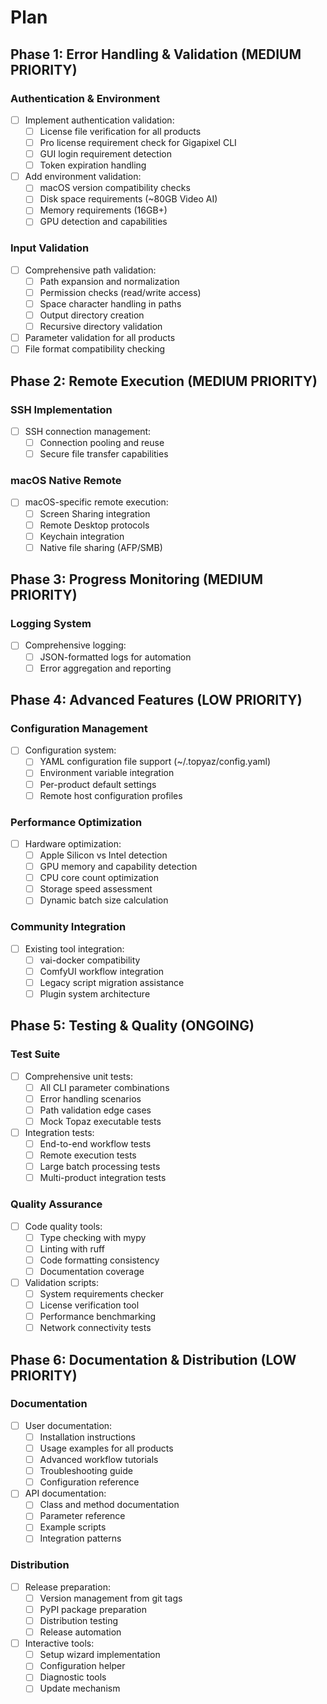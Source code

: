 # Plan

## Phase 1: Error Handling & Validation (MEDIUM PRIORITY)

### Authentication & Environment

- [ ] Implement authentication validation:
  - [ ] License file verification for all products
  - [ ] Pro license requirement check for Gigapixel CLI
  - [ ] GUI login requirement detection
  - [ ] Token expiration handling
- [ ] Add environment validation:
  - [ ] macOS version compatibility checks
  - [ ] Disk space requirements (~80GB Video AI)
  - [ ] Memory requirements (16GB+)
  - [ ] GPU detection and capabilities

### Input Validation

- [ ] Comprehensive path validation:
  - [ ] Path expansion and normalization
  - [ ] Permission checks (read/write access)
  - [ ] Space character handling in paths
  - [ ] Output directory creation
  - [ ] Recursive directory validation
- [ ] Parameter validation for all products
- [ ] File format compatibility checking

## Phase 2: Remote Execution (MEDIUM PRIORITY)

### SSH Implementation

- [ ] SSH connection management:
  - [ ] Connection pooling and reuse
  - [ ] Secure file transfer capabilities

### macOS Native Remote

- [ ] macOS-specific remote execution:
  - [ ] Screen Sharing integration
  - [ ] Remote Desktop protocols
  - [ ] Keychain integration
  - [ ] Native file sharing (AFP/SMB)

## Phase 3: Progress Monitoring (MEDIUM PRIORITY)

### Logging System

- [ ] Comprehensive logging:
  - [ ] JSON-formatted logs for automation
  - [ ] Error aggregation and reporting

## Phase 4: Advanced Features (LOW PRIORITY)

### Configuration Management

- [ ] Configuration system:
  - [ ] YAML configuration file support (~/.topyaz/config.yaml)
  - [ ] Environment variable integration
  - [ ] Per-product default settings
  - [ ] Remote host configuration profiles

### Performance Optimization

- [ ] Hardware optimization:
  - [ ] Apple Silicon vs Intel detection
  - [ ] GPU memory and capability detection
  - [ ] CPU core count optimization
  - [ ] Storage speed assessment
  - [ ] Dynamic batch size calculation

### Community Integration

- [ ] Existing tool integration:
  - [ ] vai-docker compatibility
  - [ ] ComfyUI workflow integration
  - [ ] Legacy script migration assistance
  - [ ] Plugin system architecture

## Phase 5: Testing & Quality (ONGOING)

### Test Suite

- [ ] Comprehensive unit tests:
  - [ ] All CLI parameter combinations
  - [ ] Error handling scenarios
  - [ ] Path validation edge cases
  - [ ] Mock Topaz executable tests
- [ ] Integration tests:
  - [ ] End-to-end workflow tests
  - [ ] Remote execution tests
  - [ ] Large batch processing tests
  - [ ] Multi-product integration tests

### Quality Assurance

- [ ] Code quality tools:
  - [ ] Type checking with mypy
  - [ ] Linting with ruff
  - [ ] Code formatting consistency
  - [ ] Documentation coverage
- [ ] Validation scripts:
  - [ ] System requirements checker
  - [ ] License verification tool
  - [ ] Performance benchmarking
  - [ ] Network connectivity tests

## Phase 6: Documentation & Distribution (LOW PRIORITY)

### Documentation

- [ ] User documentation:
  - [ ] Installation instructions
  - [ ] Usage examples for all products
  - [ ] Advanced workflow tutorials
  - [ ] Troubleshooting guide
  - [ ] Configuration reference
- [ ] API documentation:
  - [ ] Class and method documentation
  - [ ] Parameter reference
  - [ ] Example scripts
  - [ ] Integration patterns

### Distribution

- [ ] Release preparation:
  - [ ] Version management from git tags
  - [ ] PyPI package preparation
  - [ ] Distribution testing
  - [ ] Release automation
- [ ] Interactive tools:
  - [ ] Setup wizard implementation
  - [ ] Configuration helper
  - [ ] Diagnostic tools
  - [ ] Update mechanism
